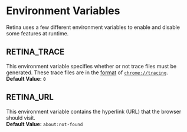 # Environment Variables
Retina uses a few different environment variables to enable and disable some features at runtime.

## RETINA_TRACE
This environment variable specifies whether or not trace files must be generated. These trace
files are in the [format][format] of [`chrome://tracing`][chrome-tracing].\
**Default Value:** `0`

## RETINA_URL
This environment variable contains the hyperlink (URL) that the browser should visit.\
**Default Value:** `about:not-found`

[chrome-tracing]: https://ui.perfetto.dev/
[format]: https://www.chromium.org/developers/how-tos/trace-event-profiling-tool/
